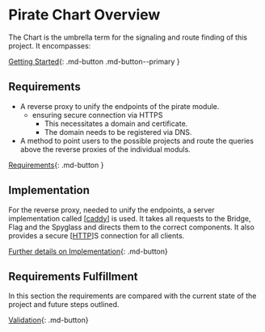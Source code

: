 # Pirate Chart Overview

The Chart is the umbrella term for the signaling and route finding of this project. It encompasses:

[Getting Started](10-chart-getting-started.md){: .md-button .md-button--primary }

## Requirements

* A reverse proxy to unify the endpoints of the pirate module.
    * ensuring secure connection via HTTPS
        * This necessitates a domain and certificate.
        * The domain needs to be registered via DNS.
* A method to point users to the possible projects and route the queries above the reverse proxies of the individual moduls.

[Requirements](20-chart-requirements.md){: .md-button  }

## Implementation

For the reverse proxy, needed to unify the endpoints, a server implementation called [[caddy]] is used. It takes all requests to the Bridge, Flag and the Spyglass and directs them to the correct components. It also provides a secure [[HTTP]]S connection for all clients.

[Further details on Implementation](30-chart-implementation.md){: .md-button}

## Requirements Fulfillment

In this section the requirements are compared with the current state of the project and future steps outlined.

[Validation](40-chart-validation.md){: .md-button}

[//begin]: # "Autogenerated link references for markdown compatibility"
[caddy]: Theory\caddy "Caddy"
[HTTP]: ..\Pirate-Bridge\Theory\http "HTTPS"
[//end]: # "Autogenerated link references"